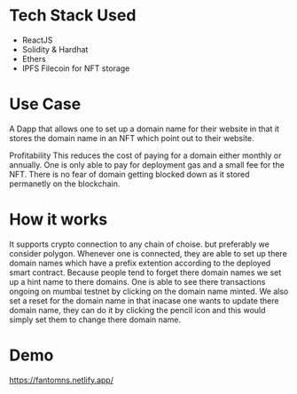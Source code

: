 # Tech Stack Used
 - ReactJS
 - Solidity & Hardhat 
 - Ethers
 - IPFS Filecoin for NFT storage

# Use Case
A Dapp that allows one to set up a domain name for their website in that it stores the domain name in an NFT which point out to their website.

Profitability
This reduces the cost of paying for a domain either monthly or annually. 
One is only able to pay for deployment gas and a small fee for the NFT.
There is no fear of domain getting blocked down as it stored permanetly on the blockchain.

# How it works
It supports crypto connection to any chain of choise. but preferably we consider polygon.
Whenever one is connected, they are able to set up there domain names which have a prefix extention according to the deployed smart contract.
Because people tend to forget there domain names we set up a hint name to there domains.
One is able to see there transactions ongoing on mumbai testnet by clicking on the domain name minted.
We also set a reset for the domain name in that inacase one wants to update there domain name, they can do it by clicking the pencil icon and this would simply set them to change there domain name.

# Demo
https://fantomns.netlify.app/
